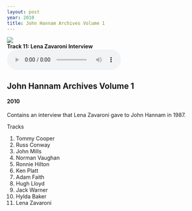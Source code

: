 ```yaml
---
layout: post
year: 2010
title: John Hannam Archives Volume 1
---
```


<main class="Main-Default">
<article>
<div class="row">
<div class="col s10 offset-s1 m3 push-m9">
<div class="card hoverable Card-Default">
<div class="card-image">
<img class="responsive-img materialboxed" src="https://farm5.staticflickr.com/4596/39416736291_f705c92793_o_d.jpg">
</div>
<div class="card-content">
<div class="audio"><b>Track 11: Lena Zavaroni Interview</b></div>
<div><audio controls controlsList="nodownload">
<source src="11 - John Hannam - Lena Zavaroni (1987).mp3" type="audio/mpeg">
Your browser does not support the audio element.</audio>
</div></div></div></div>

<div class="col s8 offset-s2 m8 pull-m3">
<h2>John Hannam Archives Volume 1</h2>
<h4>2010</h4>

<p class="flow-text">Contains an interview that Lena Zavaroni gave to John Hannam in 1987.</p>
<p class="flow-text">Tracks</p>
<ol class="flow-text">
<li>Tommy Cooper</li>
<li>Russ Conway</li>
<li>John Mills</li>
<li>Norman Vaughan</li>
<li>Ronnie Hilton</li>
<li>Ken Platt</li>
<li>Adam Faith</li>
<li>Hugh Lloyd</li>
<li>Jack Warner</li>
<li>Hylda Baker</li>
<li>Lena Zavaroni</li>
</ol>
</div>
</div>
</article>
</main>
<!-- Scripts -->
<script src="https://code.jquery.com/jquery-2.1.1.min.js"></script>
<script src="/materialize/js/materialize.min.js"></script>
<script src="/materialize/js/init.js"></script>
<script src="/materialize/js/sorttable.js"></script>
</body>
</html>
